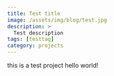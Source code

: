 ```yaml
---
title: Test title
image: /assets/img/blog/test.jpg
description: >
  Test description
tags: [testtag]
category: projects
---
```




this is a test project
hello world!